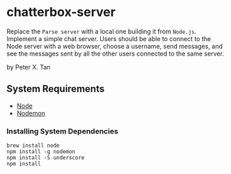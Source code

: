 # chatterbox-server
Replace the `Parse server` with a local one building it from `Node.js`. Implement a simple chat server. Users should be able to connect to the Node server with a web browser, choose a username, send messages, and see the messages sent by all the other users connected to the same server.

by Peter X. Tan

## System Requirements

- [Node](https://nodejs.org/en/)
- [Nodemon](https://nodemon.io/)

### Installing System Dependencies

```
brew install node
npm install -g nodemon
npm install -S underscore
npm install
```
